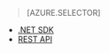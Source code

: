 > [AZURE.SELECTOR]
- [.NET SDK](../articles/media-services-get-media-processor.md)
- [REST API](../articles/media-services-rest-get-media-processor.md)


<!--HONumber=52--> 
